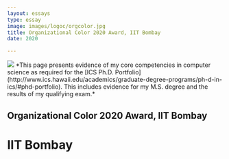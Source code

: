 ```yaml
---
layout: essays  
type: essay
image: images/logoc/orgcolor.jpg
title: Organizational Color 2020 Award, IIT Bombay
date: 2020 

---
```


<img class="ui image" src="{{ site.baseurl }}/images/logoc/orgcolor.jpg ">
*This page presents evidence of my core competencies in computer science as required for the [ICS Ph.D. Portfolio](http://www.ics.hawaii.edu/academics/graduate-degree-programs/ph-d-in-ics/#phd-portfolio). This includes evidence for my M.S. degree and the results of my qualifying exam.*

## Organizational Color 2020 Award, IIT Bombay
# IIT Bombay
